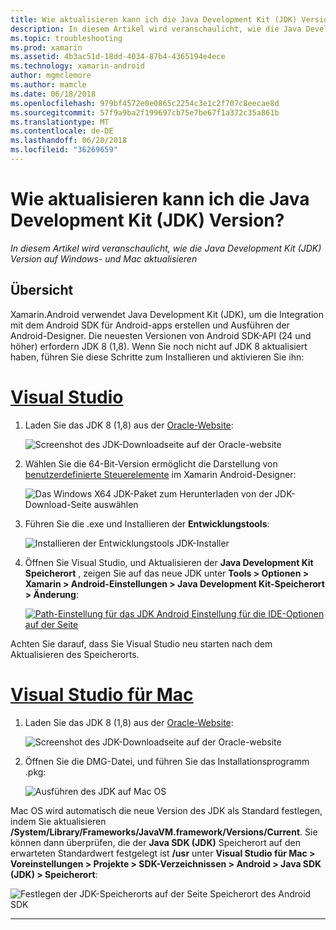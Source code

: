 ```yaml
---
title: Wie aktualisieren kann ich die Java Development Kit (JDK) Version?
description: In diesem Artikel wird veranschaulicht, wie die Java Development Kit (JDK) Version auf Windows- und Mac aktualisieren
ms.topic: troubleshooting
ms.prod: xamarin
ms.assetid: 4b3ac51d-18dd-4034-87b4-4365194e4ece
ms.technology: xamarin-android
author: mgmclemore
ms.author: mamcle
ms.date: 06/18/2018
ms.openlocfilehash: 979bf4572e0e0865c2254c3e1c2f707c8eecae8d
ms.sourcegitcommit: 57f9a9ba2f199697cb75e7be67f1a372c35a861b
ms.translationtype: MT
ms.contentlocale: de-DE
ms.lasthandoff: 06/20/2018
ms.locfileid: "36269659"
---
```

# <a name="how-do-i-update-the-java-development-kit-jdk-version"></a>Wie aktualisieren kann ich die Java Development Kit (JDK) Version?

_In diesem Artikel wird veranschaulicht, wie die Java Development Kit (JDK) Version auf Windows- und Mac aktualisieren_

## <a name="overview"></a>Übersicht

Xamarin.Android verwendet Java Development Kit (JDK), um die Integration mit dem Android SDK für Android-apps erstellen und Ausführen der Android-Designer. Die neuesten Versionen von Android SDK-API (24 und höher) erfordern JDK 8 (1,8). Wenn Sie noch nicht auf JDK 8 aktualisiert haben, führen Sie diese Schritte zum Installieren und aktivieren Sie ihn:

# <a name="visual-studiotabvswin"></a>[Visual Studio](#tab/vswin)

1.  Laden Sie das JDK 8 (1,8) aus der [Oracle-Website](http://www.oracle.com/technetwork/java/javase/downloads/index.html):

    ![Screenshot des JDK-Downloadseite auf der Oracle-website](update-jdk-images/image1.png)

2.  Wählen Sie die 64-Bit-Version ermöglicht die Darstellung von [benutzerdefinierte Steuerelemente](https://developer.xamarin.com/releases/vs/xamarin.vs_4/xamarin.vs_4.2/#androiddesignercustomcontrols) im Xamarin Android-Designer:

    ![Das Windows X64 JDK-Paket zum Herunterladen von der JDK-Download-Seite auswählen](update-jdk-images/image2.png)

3.  Führen Sie die .exe und Installieren der **Entwicklungstools**:

    ![Installieren der Entwicklungstools JDK-Installer](update-jdk-images/image3.png)

4.  Öffnen Sie Visual Studio, und Aktualisieren der **Java Development Kit Speicherort** , zeigen Sie auf das neue JDK unter **Tools > Optionen > Xamarin > Android-Einstellungen > Java Development Kit-Speicherort > Änderung**:

    [![Path-Einstellung für das JDK Android Einstellung für die IDE-Optionen auf der Seite](update-jdk-images/image4-sml.png)](update-jdk-images/image4.png#lightbox)

Achten Sie darauf, dass Sie Visual Studio neu starten nach dem Aktualisieren des Speicherorts.

# <a name="visual-studio-for-mactabvsmac"></a>[Visual Studio für Mac](#tab/vsmac)

1.  Laden Sie das JDK 8 (1,8) aus der [Oracle-Website](http://www.oracle.com/technetwork/java/javase/downloads/index.html):

    ![Screenshot des JDK-Downloadseite auf der Oracle-website](update-jdk-images/image1.png)

2.  Öffnen Sie die DMG-Datei, und führen Sie das Installationsprogramm .pkg:

    ![Ausführen des JDK auf Mac OS](update-jdk-images/image5.png)

Mac OS wird automatisch die neue Version des JDK als Standard festlegen, indem Sie aktualisieren **/System/Library/Frameworks/JavaVM.framework/Versions/Current**. Sie können dann überprüfen, die der **Java SDK (JDK)** Speicherort auf den erwarteten Standardwert festgelegt ist **/usr** unter **Visual Studio für Mac > Voreinstellungen > Projekte > SDK-Verzeichnissen > Android > Java SDK (JDK) > Speicherort**:

![Festlegen der JDK-Speicherorts auf der Seite Speicherort des Android SDK](update-jdk-images/image6.png)

-----

